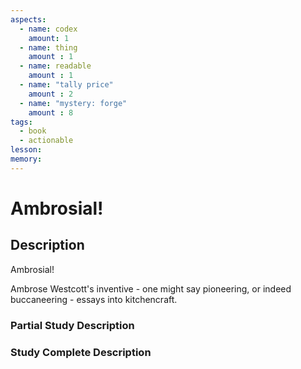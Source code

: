 ```yaml
---
aspects: 
  - name: codex
    amount: 1
  - name: thing
    amount : 1
  - name: readable
    amount : 1
  - name: "tally price"
    amount : 2
  - name: "mystery: forge"
    amount : 8
tags:
  - book
  - actionable
lesson: 
memory: 
---
```


# Ambrosial!

## Description
Ambrosial!

Ambrose Westcott's inventive - one might say pioneering, or indeed buccaneering - essays into kitchencraft.
### Partial Study Description

### Study Complete Description
